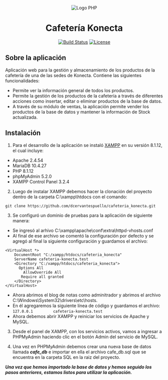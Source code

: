 <p align="center"><img src="https://www.php.net/images/logos/new-php-logo.png" alt="Logo PHP"></p>
<h1 align="center">Cafetería Konecta</h1>

<p align="center">
<a href="https://travis-ci.org/laravel/framework"><img src="https://travis-ci.org/laravel/framework.svg" alt="Build Status"></a>
<a href="https://packagist.org/packages/laravel/framework"><img src="https://img.shields.io/packagist/l/laravel/framework" alt="License"></a>
</p>

## Sobre la aplicación

Aplicación web para la gestión y almacenamiento de los productos de la cafetería de una de las sedes de Konecta. Contiene las siguientes funcionalidades:

- Permite ver la información general de todos los productos.
- Permite la gestión de los productos de la cafetería a través de diferentes acciones como insertar, editar o eliminar productos de la base de datos.
- A través de su módulo de ventas, la aplicación permite vender los productos de la base de datos y mantener la información de Stock actualizada.

## Instalación

1. Para el desarrollo de la aplicación se instaló [XAMPP](https://www.apachefriends.org/es/download.html) en su versión 8.1.12, el cual incluye: 
  - Apache 2.4.54
  - MariaDB 10.4.27
  - PHP 8.1.12
  - phpMyAdmin 5.2.0
  - XAMPP Control Panel 3.2.4
  
2. Luego de instalar XAMPP debemos hacer la clonación del proyecto dentro de la carpeta C:\xampp\htdocs con el comando: 
```
git clone https://github.com/dcervantespuello/cafeteria_konecta.git
```

3. Se configuró un dominio de pruebas para la aplicación de siguiente manera:
  - Se ingresó al arhivo C:\xampp\apache\conf\extra\httpd-vhosts.conf
  - Al final de ese archivo se comentó la configuración por defecto y se agregó al final la siguiente configuración y guardamos el archivo:
  ```
  <VirtualHost *>
      DocumentRoot "C:/xampp/htdocs/cafeteria_konecta"
      ServerName cafeteria-konecta.test
      <Directory "C:/xampp/htdocs/cafeteria_konecta">
        Options All
          AllowOverride All
         Require all granted
      </Directory>
  </VirtualHost>
  ```
  - Ahora abrimos el blog de notas como adminitrador y abrimos el archivo C:\Windows\System32\drivers\etc\hosts.
  - En él agregaremos la siguiente línea de código y guardamos el archivo:
  `
  127.0.0.1         cafeteria-konecta.test
  `
  - Ahora debemos abrir XAMPP y reiniciar los servicios de Apache y MySQL.
  
3. Desde el panel de XAMPP, con los servicios activos, vamos a ingresar a PHPMyAdmin haciendo clic en el botón Admin del servicio de MySQL.

4. Una vez en PHPMyAdmin debemos crear una nueva base de datos llamada ***cafe_db*** e importar en ella el archivo cafe_db.sql que se encuentra en la carpeta SQL en la raiz del proyecto.

***Una vez que hemos importado la base de datos y hemos seguido los pasos anteriores, estamos listos para utilizar la aplicación.***
